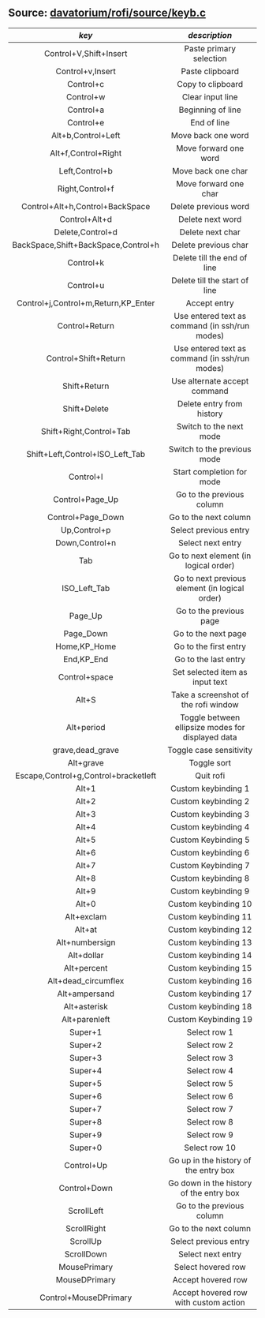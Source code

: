 ## Source: [davatorium/rofi/source/keyb.c](https://github.com/davatorium/rofi/blob/558ab34aa3b6fc8fe6b1715b9750824999036910/source/keyb.c)

|                _key_                 |                   _description_                   |
| :----------------------------------: | :-----------------------------------------------: |
|        Control+V,Shift+Insert        |              Paste primary selection              |
|           Control+v,Insert           |                  Paste clipboard                  |
|              Control+c               |                 Copy to clipboard                 |
|              Control+w               |                 Clear input line                  |
|              Control+a               |                 Beginning of line                 |
|              Control+e               |                    End of line                    |
|          Alt+b,Control+Left          |                Move back one word                 |
|         Alt+f,Control+Right          |               Move forward one word               |
|            Left,Control+b            |                Move back one char                 |
|           Right,Control+f            |               Move forward one char               |
|   Control+Alt+h,Control+BackSpace    |               Delete previous word                |
|            Control+Alt+d             |                 Delete next word                  |
|           Delete,Control+d           |                 Delete next char                  |
| BackSpace,Shift+BackSpace,Control+h  |               Delete previous char                |
|              Control+k               |            Delete till the end of line            |
|              Control+u               |           Delete till the start of line           |
| Control+j,Control+m,Return,KP_Enter  |                   Accept entry                    |
|            Control+Return            |  Use entered text as command (in ssh/run modes)   |
|         Control+Shift+Return         |  Use entered text as command (in ssh/run modes)   |
|             Shift+Return             |           Use alternate accept command            |
|             Shift+Delete             |             Delete entry from history             |
|       Shift+Right,Control+Tab        |              Switch to the next mode              |
|   Shift+Left,Control+ISO_Left_Tab    |            Switch to the previous mode            |
|              Control+l               |             Start completion for mode             |
|           Control+Page_Up            |             Go to the previous column             |
|          Control+Page_Down           |               Go to the next column               |
|             Up,Control+p             |               Select previous entry               |
|            Down,Control+n            |                 Select next entry                 |
|                 Tab                  |       Go to next element (in logical order)       |
|             ISO_Left_Tab             |  Go to next previous element (in logical order)   |
|               Page_Up                |              Go to the previous page              |
|              Page_Down               |                Go to the next page                |
|             Home,KP_Home             |               Go to the first entry               |
|              End,KP_End              |               Go to the last entry                |
|            Control+space             |          Set selected item as input text          |
|                Alt+S                 |       Take a screenshot of the rofi window        |
|              Alt+period              | Toggle between ellipsize modes for displayed data |
|           grave,dead_grave           |              Toggle case sensitivity              |
|              Alt+grave               |                    Toggle sort                    |
| Escape,Control+g,Control+bracketleft |                     Quit rofi                     |
|                Alt+1                 |                Custom keybinding 1                |
|                Alt+2                 |                Custom keybinding 2                |
|                Alt+3                 |                Custom keybinding 3                |
|                Alt+4                 |                Custom keybinding 4                |
|                Alt+5                 |                Custom Keybinding 5                |
|                Alt+6                 |                Custom keybinding 6                |
|                Alt+7                 |                Custom Keybinding 7                |
|                Alt+8                 |                Custom keybinding 8                |
|                Alt+9                 |                Custom keybinding 9                |
|                Alt+0                 |               Custom keybinding 10                |
|              Alt+exclam              |               Custom keybinding 11                |
|                Alt+at                |               Custom keybinding 12                |
|            Alt+numbersign            |               Custom keybinding 13                |
|              Alt+dollar              |               Custom keybinding 14                |
|             Alt+percent              |               Custom keybinding 15                |
|         Alt+dead_circumflex          |               Custom keybinding 16                |
|            Alt+ampersand             |               Custom keybinding 17                |
|             Alt+asterisk             |               Custom keybinding 18                |
|            Alt+parenleft             |               Custom Keybinding 19                |
|               Super+1                |                   Select row 1                    |
|               Super+2                |                   Select row 2                    |
|               Super+3                |                   Select row 3                    |
|               Super+4                |                   Select row 4                    |
|               Super+5                |                   Select row 5                    |
|               Super+6                |                   Select row 6                    |
|               Super+7                |                   Select row 7                    |
|               Super+8                |                   Select row 8                    |
|               Super+9                |                   Select row 9                    |
|               Super+0                |                   Select row 10                   |
|              Control+Up              |       Go up in the history of the entry box       |
|             Control+Down             |      Go down in the history of the entry box      |
|              ScrollLeft              |             Go to the previous column             |
|             ScrollRight              |               Go to the next column               |
|               ScrollUp               |               Select previous entry               |
|              ScrollDown              |                 Select next entry                 |
|             MousePrimary             |                Select hovered row                 |
|            MouseDPrimary             |                Accept hovered row                 |
|        Control+MouseDPrimary         |       Accept hovered row with custom action       |
